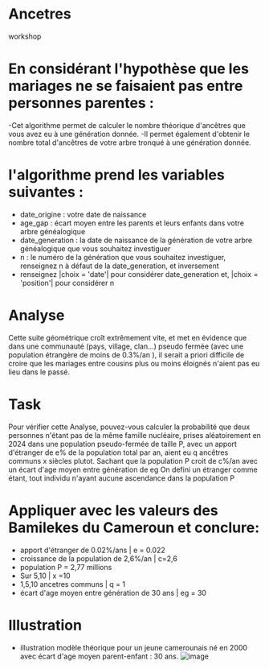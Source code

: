 
# Ancetres
workshop
# En considérant l'hypothèse que les mariages ne se faisaient pas entre personnes parentes :
  -Cet algorithme permet de calculer le nombre théorique d'ancêtres que vous avez eu à une génération donnée.
  -Il permet également d'obtenir le nombre total d'ancêtres de votre arbre tronqué à une génération donnée.
# l'algorithme prend les variables suivantes :
  - date_origine : votre date de naissance
  - age_gap : écart moyen entre les parents et leurs enfants dans votre arbre généalogique
  - date_generation : la date de naissance de la génération de votre arbre généalogique que vous souhaitez investiguer
  - n : le numéro de la génération que vous souhaitez investiguer, renseignez n à défaut de la date_generation, et inversement
  - renseignez |choix = 'date'| pour considérer date_generation et, |choix = 'position'| pour considérer n
# Analyse
  Cette suite géométrique croît extrêmement vite, et met en évidence que dans une communauté (pays, village, clan...)
  pseudo fermée (avec une population étrangère de moins de 0.3%/an ), il serait a priori difficile de croire que les mariages entre cousins plus ou moins éloignés
  n'aient pas eu lieu dans le passé.
# Task
  Pour vérifier cette Analyse, pouvez-vous calculer la probabilité que deux personnes n'étant pas de la même famille nucléaire, prises aléatoirement en 2024
  dans une population pseudo-fermée de taille P, avec un apport d'étranger de e% de la population total par an, aient eu q ancêtres communs x siècles plutot.
  Sachant que la population P croit de c%/an avec un écart d'age moyen entre génération de eg
  On defini un étranger comme étant, tout individu n'ayant aucune ascendance dans la population P

# Appliquer avec les valeurs des Bamilekes du Cameroun et conclure:
  - apport d'étranger de 0.02%/ans | e = 0.022
  - croissance de la population de 2,6%/an | c=2,6
  - population P = 2,77 millions
  - Sur 5,10 | x =10
  - 1,5,10 ancetres communs | q = 1
  - écart d'age moyen entre génération de 30 ans | eg = 30
# Illustration
  - illustration modèle théorique pour un jeune camerounais né en 2000 avec écart d'age moyen parent-enfant : 30 ans.
![image](https://github.com/user-attachments/assets/a71b4801-cb8d-42e5-a3e0-863fb63c1150)

